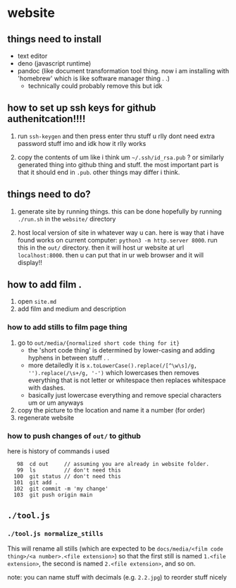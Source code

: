 # website

## things need to install

- text editor
- deno (javascript runtime)
- pandoc (like document transformation tool thing. now i am installing with 'homebrew' which is like software manager thing . .)
	- technically could probably remove this but idk

## how to set up ssh keys for github authenitcation!!!!

1. run `ssh-keygen` and then press enter thru stuff u rlly dont need extra password stuff imo and idk how it rlly works

2. copy the contents of um like i think um `~/.ssh/id_rsa.pub` ? or similarly generated thing into github thing and stuff. the most important part is that it should end in `.pub`. other things may differ i think.

## things need to do?

1. generate site by running things. this can be done hopefully by running `./run.sh` in the `website/` directory

2. host local version of site in whatever way u can. here is way that i have found works on current computer: `python3 -m http.server 8000`. run this in the `out/` directory. then it will host ur website at url `localhost:8000`. then u can put that in ur web browser and it will display!!

## how to add film .

1. open `site.md`
2. add film and medium and description


### how to add stills to film page thing

1. go to `out/media/{normalized short code thing for it}`
	- the 'short code thing' is determined by lower-casing and adding hyphens in between stuff . .
	- more detailedly it is `x.toLowerCase().replace(/[^\w\s]/g, '').replace(/\s+/g, '-')` which lowercases then removes everything that is not letter or whitespace then replaces whitespace with dashes.
	- basically just lowercase everything and remove special characters um or um anyways
2. copy the picture to the location and name it a number (for order)
3. regenerate website

### how to push changes of `out/` to github

here is history of commands i used

```
   98  cd out     // assuming you are already in website folder.
   99  ls         // don't need this
  100  git status // don't need this
  101  git add .
  102  git commit -m 'my change'
  103  git push origin main
```

## `./tool.js`

### `./tool.js normalize_stills`
This will rename all stills (which are expected to be `docs/media/<film code thing>/<a number>.<file extension>`) so that the first still is named `1.<file extension>`, the second is named `2.<file extension>`, and so on.

note: you can name stuff with decimals (e.g. `2.2.jpg`) to reorder stuff nicely

